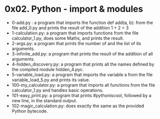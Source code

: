 # 0x02. Python - import & modules

* 0-add.py : a program that imports the function def add(a, b): from the file add_0.py and prints the result of the addition 1 + 2 = 3
* 1-calculation.py: a program that imports functions from the file calculator_1.py, does some Maths, and prints the result.
* 2-args.py: a program that prints the number of and the list of its arguments.
* 3-infinite_add.py: a program that prints the result of the addition of all arguments.
* 4-hidden_discovery.py: a program that prints all the names defined by the compiled module hidden_4.pyc.
* 5-variable_load.py: a program that imports the variable a from the file variable_load_5.py and prints its value.
* 100-my_calculator.py: a program that imports all functions from the file calculator_1.py and handles basic operations.
* 101-easy_print.py: a program that prints #pythoniscool, followed by a new line, in the standard output.
* 102-magic_calculation.py: does exactly the same as the provided Python bytecode.